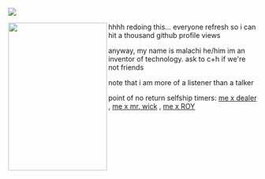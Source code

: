 ![](https://komarev.com/ghpvc/?username=Wakogma&color=d07a26)

<img align="left" width="200" height="300" src="https://i.postimg.cc/xCY2jpZS/Commando-Full-Art.png/100/100"> hhhh redoing this... everyone refresh so i can hit a thousand github profile views </p>

anyway, my name is malachi he/him im an inventor of technology. ask to c+h if we're not friends

note that i am more of a listener than a talker

point of no return selfship timers: [me x dealer](https://www.tickcounter.com/countup/464876/malachi-x-dealer-for) , [me x mr. wick](https://www.tickcounter.com/countup/464879/malachi-x-mr-wick-for) , [me x ROY](https://www.tickcounter.com/countup/464877/malachi-x-roy-for)
